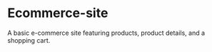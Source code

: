 # Ecommerce-site
 A basic e-commerce site featuring products, product details, and a shopping cart.
